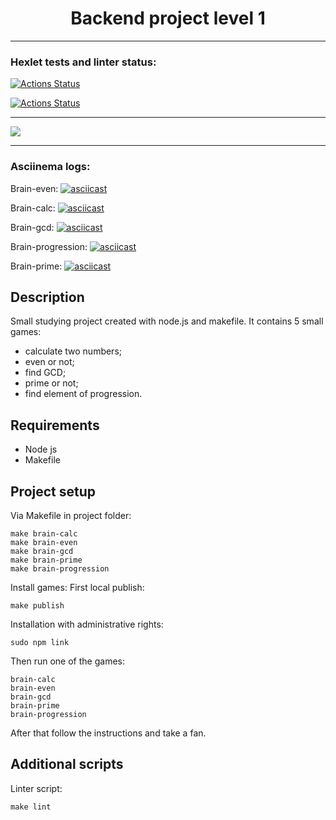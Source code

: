<h1 align='center'>Backend project level 1</h1>
<hr>

### Hexlet tests and linter status:

[![Actions Status](https://github.com/fishtriangle/backend-project-lvl1/workflows/hexlet-check/badge.svg)](https://github.com/fishtriangle/backend-project-lvl1/actions)

[![Actions Status](https://github.com/fishtriangle/backend-project-lvl1/workflows/make-lint/badge.svg)](https://github.com/fishtriangle/backend-project-lvl1/actions)

<hr>

<a href="https://codeclimate.com/github/fishtriangle/backend-project-lvl1/maintainability"><img src="https://api.codeclimate.com/v1/badges/b7e98f1c54b880da5a9f/maintainability" /></a>

<hr>

### Asciinema logs:

Brain-even:
[![asciicast](https://asciinema.org/a/qEbgXGhdBdI1NafZ2d5Uxt2NT.svg)](https://asciinema.org/a/qEbgXGhdBdI1NafZ2d5Uxt2NT)

Brain-calc:
[![asciicast](https://asciinema.org/a/ClHgYFDilzaW0nfEBCWlBF5pP.svg)](https://asciinema.org/a/ClHgYFDilzaW0nfEBCWlBF5pP)

Brain-gcd:
[![asciicast](https://asciinema.org/a/vmPf4uFbDk5dFzU7C0IEzbwtS.svg)](https://asciinema.org/a/vmPf4uFbDk5dFzU7C0IEzbwtS)

Brain-progression:
[![asciicast](https://asciinema.org/a/JlGmUvAVeycTHlfbEl8RBtoMp.svg)](https://asciinema.org/a/JlGmUvAVeycTHlfbEl8RBtoMp)

Brain-prime:
[![asciicast](https://asciinema.org/a/cTf2kjjmmiS0hn8lhPkUWNYON.svg)](https://asciinema.org/a/cTf2kjjmmiS0hn8lhPkUWNYON)

## Description
Small studying project created with node.js and makefile. It contains 5 small games:
<ul>
<li>calculate two numbers;</li>
<li>even or not;</li>
<li>find GCD;</li>
<li>prime or not;</li>
<li>find element of progression.</li>
</ul>

## Requirements
<ul>
<li>Node js</li>
<li>Makefile</li>
</ul>

## Project setup
Via Makefile in project folder:
```
make brain-calc
make brain-even
make brain-gcd
make brain-prime
make brain-progression
```

Install games:
First local publish:
```
make publish
```
Installation with administrative rights:
```
sudo npm link
```
Then run one of the games:
```
brain-calc
brain-even
brain-gcd
brain-prime
brain-progression
```

After that follow the instructions and take a fan.

## Additional scripts
Linter script:
```
make lint
```

